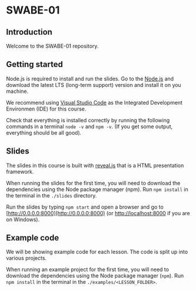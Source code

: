 # SWABE-01

## Introduction
Welcome to the SWABE-01 repository.

## Getting started
Node.js is required to install and run the slides. Go to the [Node.js](https://nodejs.org/) and download the latest LTS (long-term support) version and install it on you machine.

We recommend using [Visual Studio Code](https://code.visualstudio.com/) as the Integrated Development Environmen (IDE) for this course.

Check that everything is installed correctly by running the following commands in a terminal `node -v` and `npm -v`. (If you get some output, everything should be all good). 

## Slides
The slides in this course is built with [reveal.js](https://revealjs.com) that is a HTML presentation framework.

When running the slides for the first time, you will need to download the dependencies using the Node package manager (npm). Run `npm install` in the terminal in the `./slides` directory.

Run the slides by typing `npm start` and open a browser and go to [http://0.0.0.0:8000](http://0.0.0.0:8000) (or [http://localhost:8000](http://localhost:8000) if you are on Windows).

## Example code
We will be showing example code for each lesson. The code is split up into various projects. 

When running an example project for the first time, you will need to download the dependencies using the Node package manager (`npm`). Run `npm install` in the terminal in the `./examples/<LESSON_FOLDER>`.